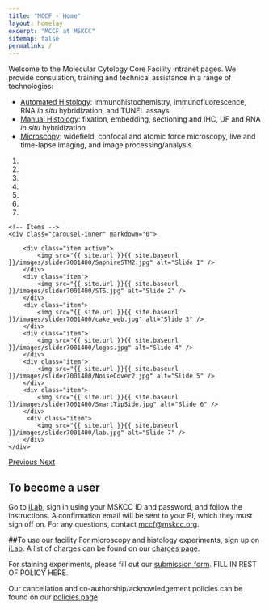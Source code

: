 ```yaml
---
title: "MCCF - Home"
layout: homelay
excerpt: "MCCF at MSKCC"
sitemap: false
permalink: /
---
```


Welcome to the Molecular Cytology Core Facility intranet pages. We provide consulation, training and technical assistance in a range of technologies:

- [Automated Histology](autohistology.html): immunohistochemistry, immunofluorescence, RNA *in situ* hybridization, and TUNEL assays
- [Manual Histology](manualhistology.html): fixation, embedding, sectioning and IHC, UF and RNA *in situ* hybridization
- [Microscopy](microscopy.html): widefield, confocal and atomic force microscopy, live and time-lapse imaging, and image processing/analysis. 

<div markdown="0" id="carousel" class="carousel slide" data-ride="carousel" data-interval="5000" data-pause="hover" >
    <!-- Menu -->
    <ol class="carousel-indicators">
        <li data-target="#carousel" data-slide-to="0" class="active"></li>
        <li data-target="#carousel" data-slide-to="1"></li>
        <li data-target="#carousel" data-slide-to="2"></li>
        <li data-target="#carousel" data-slide-to="3"></li>
        <li data-target="#carousel" data-slide-to="4"></li>
        <li data-target="#carousel" data-slide-to="5"></li>
        <li data-target="#carousel" data-slide-to="6"></li>
    </ol>

    <!-- Items -->
    <div class="carousel-inner" markdown="0">

        <div class="item active">
            <img src="{{ site.url }}{{ site.baseurl }}/images/slider7001400/SaphireSTM2.jpg" alt="Slide 1" />
        </div>
        <div class="item">
            <img src="{{ site.url }}{{ site.baseurl }}/images/slider7001400/STS.jpg" alt="Slide 2" />
        </div>
        <div class="item">
            <img src="{{ site.url }}{{ site.baseurl }}/images/slider7001400/cake_web.jpg" alt="Slide 3" />
        </div>
        <div class="item">
            <img src="{{ site.url }}{{ site.baseurl }}/images/slider7001400/logos.jpg" alt="Slide 4" />
        </div>
        <div class="item">
            <img src="{{ site.url }}{{ site.baseurl }}/images/slider7001400/NoiseCover2.jpg" alt="Slide 5" />
        </div>
        <div class="item">
            <img src="{{ site.url }}{{ site.baseurl }}/images/slider7001400/SmartTipSide.jpg" alt="Slide 6" />
        </div>       
         <div class="item">
            <img src="{{ site.url }}{{ site.baseurl }}/images/slider7001400/lab.jpg" alt="Slide 7" />
        </div>
    </div>
  <a class="left carousel-control" href="#carousel" role="button" data-slide="prev">
    <span class="glyphicon glyphicon-chevron-left" aria-hidden="true"></span>
    <span class="sr-only">Previous</span>
  </a>
  <a class="right carousel-control" href="#carousel" role="button" data-slide="next">
    <span class="glyphicon glyphicon-chevron-right" aria-hidden="true"></span>
    <span class="sr-only">Next</span>
  </a>
</div>

## To become a user
Go to [iLab](https://ilab.mskcc.org), sign in using your MSKCC ID and password, and follow the instructions. A confirmation email will be sent to your PI, which they must sign off on. For any questions, contact <mccf@mskcc.org>. 

##To use our facility
For microscopy and histology experiments, sign up on [iLab](https://ilab.mskcc.org). A list of charges can be found on our [charges page](charges).

For staining experiments, please fill out our [submission form](downloads/submissionform.pdf). FILL IN REST OF POLICY HERE.

Our cancellation and co-authorship/acknowledgement policies can be found on our [policies page](policies.html)
